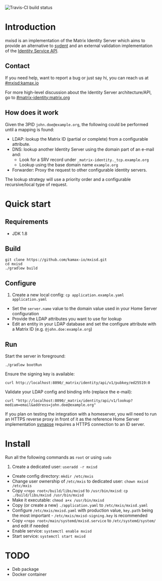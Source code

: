 ![Travis-CI build status](https://travis-ci.org/kamax-io/mxisd.svg?branch=master)

# Introduction
mxisd is an implementation of the Matrix Identity Server which aims to provide an alternative
to [sydent](https://github.com/matrix-org/sydent) and an external validation implementation of the
[Identity Service API](http://matrix.org/docs/spec/identity_service/unstable.html).

## Contact
If you need help, want to report a bug or just say hi, you can reach us at [#mxisd:kamax.io](https://matrix.to/#/#mxisd:kamax.io)

For more high-level discussion about the Identity Server architecture/API, go to [#matrix-identity:matrix.org](https://matrix.to/#/#matrix-identity:matrix.org)

## How does it work
Given the 3PID `john.doe@example.org`, the following could be performed until a mapping is found:
- LDAP: lookup the Matrix ID (partial or complete) from a configurable attribute.
- DNS: lookup another Identity Server using the domain part of an e-mail and:
  - Look for a SRV record under `_matrix-identity._tcp.example.org`
  - Lookup using the base domain name `example.org`
- Forwarder: Proxy the request to other configurable identity servers.

The lookup strategy will use a priority order and a configurable recursive/local type of request.

# Quick start
## Requirements
- JDK 1.8

## Build
```
git clone https://github.com/kamax-io/mxisd.git
cd mxisd
./gradlew build
```

## Configure
1. Create a new local config: `cp application.example.yaml application.yaml`
- Set the `server.name` value to the domain value used in your Home Server configuration
- Provide the LDAP attributes you want to use for lookup
- Edit an entity in your LDAP database and set the configure attribute with a Matrix ID (e.g. `@john.doe:example.org`)

## Run
Start the server in foreground:
```
./gradlew bootRun
```

Ensure the signing key is available:
```
curl http://localhost:8090/_matrix/identity/api/v1/pubkey/ed25519:0
```

Validate your LDAP config and binding info (replace the e-mail):
```
curl "http://localhost:8090/_matrix/identity/api/v1/lookup?medium=email&address=john.doe@example.org"
```

If you plan on testing the integration with a homeserver, you will need to run an HTTPS reverse proxy in front of it
as the reference Home Server implementation [synapse](https://github.com/matrix-org/synapse) requires a HTTPS connection
to an ID server.

# Install
Run all the following commands as `root` or using `sudo`

1. Create a dedicated user: `useradd -r mxisd`
- Create config directory: `mkdir /etc/mxis`
- Change user ownership of `/etc/mxis` to dedicated user: `chown mxisd /etc/mxis`
- Copy `<repo root>/build/libs/mxisd` to `/usr/bin/mxisd`: `cp ./build/libs/mxisd /usr/bin/mxisd`
- Make it executable: `chmod a+x /usr/bin/mxisd`
- Copy (or create a new) `./application.yaml` to `/etc/mxis/mxisd.yaml`
- Configure `/etc/mxis/mxisd.yaml` with production value, `key.path` being the most important - `/etc/mxis/mxisd-signing.key` is recommended
- Copy `<repo root>/main/systemd/mxisd.service` to `/etc/systemd/system/` and edit if needed
- Enable service: `systemctl enable mxisd`
- Start service: `systemctl start mxisd`

# TODO
- Deb package
- Docker container
